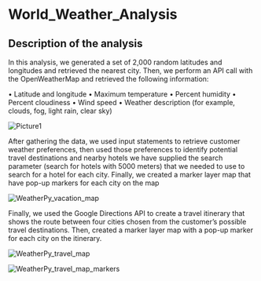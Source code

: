 # World_Weather_Analysis
## Description of the analysis

In this analysis, we generated a set of 2,000 random latitudes and longitudes and retrieved the nearest city. Then, we perform an API call with the OpenWeatherMap and retrieved the following information:

•	Latitude and longitude
•	Maximum temperature
•	Percent humidity
•	Percent cloudiness
•	Wind speed
•	Weather description (for example, clouds, fog, light rain, clear sky)

![Picture1](https://user-images.githubusercontent.com/66279829/159218322-adaa52f5-e2e0-45de-af00-5ff37bd43b79.png)

After gathering the data, we used input statements to retrieve customer weather preferences, then used those preferences to identify potential travel destinations and nearby hotels we have supplied the search parameter (search for hotels with 5000 meters) that we needed to use to search for a hotel for each city. Finally, we created a marker layer map that have pop-up markers for each city on the map

![WeatherPy_vacation_map](https://user-images.githubusercontent.com/66279829/159218236-c68bd7ba-3923-401c-8d88-8e05dc580d99.png)
 

Finally, we used the Google Directions API to create a travel itinerary that shows the route between four cities chosen from the customer’s possible travel destinations. Then, created a marker layer map with a pop-up marker for each city on the itinerary.

![WeatherPy_travel_map](https://user-images.githubusercontent.com/66279829/159218193-fbc5c7db-5a77-4ab3-aea9-e393d2bbccd4.png)

![WeatherPy_travel_map_markers](https://user-images.githubusercontent.com/66279829/159218151-88131f53-e80f-4dda-b5f9-69fe559c9b29.png) 


